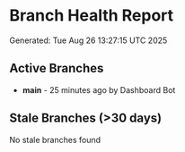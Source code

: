 # Branch Health Report
Generated: Tue Aug 26 13:27:15 UTC 2025

## Active Branches
- **main** - 25 minutes ago by Dashboard Bot

## Stale Branches (>30 days)
No stale branches found

